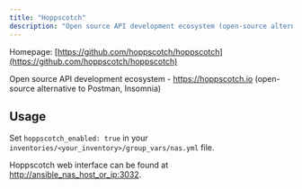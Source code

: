```yaml
---
title: "Hoppscotch"
description: "Open source API development ecosystem (open-source alternative to Postman, Insomnia)"
---
```


Homepage: [https://github.com/hoppscotch/hoppscotch](https://github.com/hoppscotch/hoppscotch)

Open source API development ecosystem - <https://hoppscotch.io> (open-source alternative to Postman, Insomnia)

## Usage

Set `hoppscotch_enabled: true` in your `inventories/<your_inventory>/group_vars/nas.yml` file.

Hoppscotch web interface can be found at [http://ansible_nas_host_or_ip:3032](http://ansible_nas_host_or_ip:3032).
